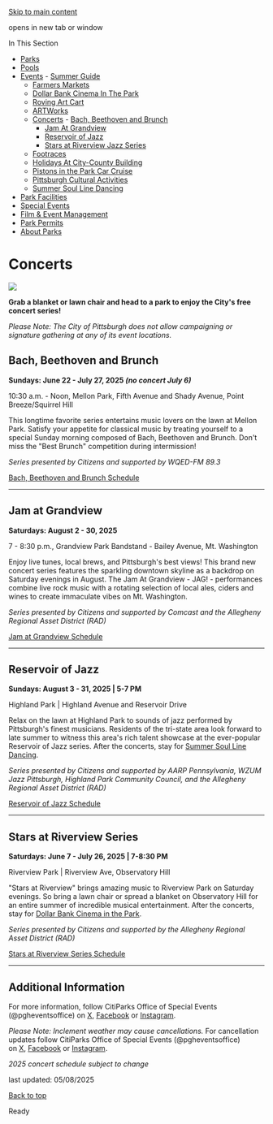[Skip to main content](https://www.pittsburghpa.gov/Recreation-Events/Events/Concerts#main-content)

opens in new tab or window

In This Section

- [Parks](https://www.pittsburghpa.gov/Recreation-Events/Parks)
- [Pools](https://www.pittsburghpa.gov/Recreation-Events/Pools)
- [Events](https://www.pittsburghpa.gov/Recreation-Events/Events)  - [Summer Guide](https://www.pittsburghpa.gov/Recreation-Events/Events/Summer-Guide)
  - [Farmers Markets](https://www.pittsburghpa.gov/Recreation-Events/Events/Farmers-Markets)
  - [Dollar Bank Cinema In The Park](https://www.pittsburghpa.gov/Recreation-Events/Events/Dollar-Bank-Cinema-In-The-Park)
  - [Roving Art Cart](https://www.pittsburghpa.gov/Recreation-Events/Events/Roving-Art-Cart)
  - [ARTWorks](https://www.pittsburghpa.gov/Recreation-Events/Events/ARTWorks)
  - [Concerts](https://www.pittsburghpa.gov/Recreation-Events/Events/Concerts)    - [Bach, Beethoven and Brunch](https://www.pittsburghpa.gov/Recreation-Events/Events/Concerts/Bach-Beethoven-and-Brunch)
    - [Jam At Grandview](https://www.pittsburghpa.gov/Recreation-Events/Events/Concerts/Jam-At-Grandview)
    - [Reservoir of Jazz](https://www.pittsburghpa.gov/Recreation-Events/Events/Concerts/Reservoir-of-Jazz)
    - [Stars at Riverview Jazz Series](https://www.pittsburghpa.gov/Recreation-Events/Events/Concerts/Stars-at-Riverview-Jazz-Series)
  - [Footraces](https://www.pittsburghpa.gov/Recreation-Events/Events/Footraces)
  - [Holidays At City-County Building](https://www.pittsburghpa.gov/Recreation-Events/Events/Holidays-At-City-County-Building)
  - [Pistons in the Park Car Cruise](https://www.pittsburghpa.gov/Recreation-Events/Events/Pistons-in-the-Park-Car-Cruise)
  - [Pittsburgh Cultural Activities](https://www.pittsburghpa.gov/Recreation-Events/Events/Pittsburgh-Cultural-Activities)
  - [Summer Soul Line Dancing](https://www.pittsburghpa.gov/Recreation-Events/Events/Summer-Soul-Line-Dancing)
- [Park Facilities](https://www.pittsburghpa.gov/Recreation-Events/Park-Facilities)
- [Special Events](https://www.pittsburghpa.gov/Recreation-Events/Special-Events)
- [Film & Event Management](https://www.pittsburghpa.gov/Recreation-Events/Film-Event-Management)
- [Park Permits](https://www.pittsburghpa.gov/Recreation-Events/Park-Permits)
- [About Parks](https://www.pittsburghpa.gov/Recreation-Events/About-Parks)

# Concerts

![](https://www.pittsburghpa.gov/files/assets/city/v/1/special-events/events/5297_concerts-small.jpg)

**Grab a blanket or lawn chair and head to a park to enjoy the City's free concert series!**

_Please Note: The City of Pittsburgh does not allow campaigning or signature gathering at any of its event locations._

## Bach, Beethoven and Brunch

**Sundays: June 22 - July 27, 2025 _(no concert July 6)_**

10:30 a.m. - Noon, Mellon Park, Fifth Avenue and Shady Avenue, Point Breeze/Squirrel Hill

This longtime favorite series entertains music lovers on the lawn at Mellon Park. Satisfy your appetite for classical music by treating yourself to a special Sunday morning composed of Bach, Beethoven and Brunch. Don't miss the "Best Brunch" competition during intermission!

_Series presented by Citizens and supported by WQED-FM 89.3_

[Bach, Beethoven and Brunch Schedule](https://www.pittsburghpa.gov/Recreation-Events/Events/Concerts/Bach-Beethoven-and-Brunch)

* * *

## Jam at Grandview

**Saturdays: August 2 - 30, 2025**

7 - 8:30 p.m., Grandview Park Bandstand - Bailey Avenue, Mt. Washington

Enjoy live tunes, local brews, and Pittsburgh's best views! This brand new concert series features the sparkling downtown skyline as a backdrop on Saturday evenings in August. The Jam At Grandview - JAG! - performances combine live rock music with a rotating selection of local ales, ciders and wines to create immaculate vibes on Mt. Washington.

_Series presented by Citizens and supported by Comcast and the Allegheny Regional Asset District (RAD)_

[Jam at Grandview Schedule](https://www.pittsburghpa.gov/Recreation-Events/Events/Concerts/Jam-At-Grandview)

* * *

## Reservoir of Jazz

**Sundays: August 3 - 31, 2025 \| 5-7 PM**

Highland Park \| Highland Avenue and Reservoir Drive

Relax on the lawn at Highland Park to sounds of jazz performed by Pittsburgh's finest musicians. Residents of the tri-state area look forward to late summer to witness this area's rich talent showcase at the ever-popular Reservoir of Jazz series. After the concerts, stay for [Summer Soul Line Dancing](https://www.pittsburghpa.gov/Recreation-Events/Events/Summer-Soul-Line-Dancing).

_Series presented by Citizens and supported by AARP Pennsylvania, WZUM Jazz Pittsburgh, Highland Park Community Council, and the Allegheny Regional Asset District (RAD)_

[Reservoir of Jazz Schedule](https://www.pittsburghpa.gov/Recreation-Events/Events/Concerts/Reservoir-of-Jazz)

* * *

## Stars at Riverview Series

**Saturdays: June 7 - July 26, 2025 \| 7-8:30 PM**

Riverview Park \| Riverview Ave, Observatory Hill

"Stars at Riverview" brings amazing music to Riverview Park on Saturday evenings. So bring a lawn chair or spread a blanket on Observatory Hill for an entire summer of incredible musical entertainment. After the concerts, stay for [Dollar Bank Cinema in the Park](https://www.pittsburghpa.gov/Recreation-Events/Events/Dollar-Bank-Cinema-In-The-Park).

_Series presented by Citizens and supported by the Allegheny Regional Asset District (RAD)_

[Stars at Riverview Series Schedule](https://www.pittsburghpa.gov/Recreation-Events/Events/Concerts/Stars-at-Riverview-Jazz-Series)

* * *

## Additional Information

For more information, follow CitiParks Office of Special Events (@pgheventsoffice) on [X](https://twitter.com/PghEventsOffice), [Facebook](https://www.facebook.com/PghEventsOffice) or [Instagram](https://www.instagram.com/pgheventsoffice/).

_Please Note: Inclement weather may cause cancellations._ For cancellation updates follow CitiParks Office of Special Events (@pgheventsoffice) on [X](https://twitter.com/PghEventsOffice), [Facebook](https://www.facebook.com/PghEventsOffice) or [Instagram](https://www.instagram.com/pgheventsoffice/).

_2025 concert schedule subject to change_

last updated: 05/08/2025

[Back to top](https://www.pittsburghpa.gov/Recreation-Events/Events/Concerts#body-top)

Ready
